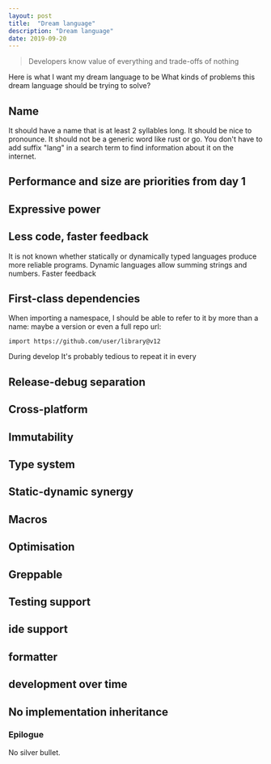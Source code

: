 ```yaml
---
layout: post
title:  "Dream language"
description: "Dream language"
date: 2019-09-20
---
```

> Developers know value of everything and trade-offs of nothing

Here is what I want my dream language to be
What kinds of problems this dream language should be trying to solve?

## Name
It should have a name that is at least 2 syllables long. It should be nice to pronounce. It should not be a generic word like rust or go. You don't have to add suffix "lang" in a search term to find information about it on the internet.

## Performance and size are priorities from day 1
## Expressive power

## Less code, faster feedback
It is not known whether statically or dynamically typed languages produce more reliable programs. Dynamic languages allow  summing strings and numbers. 
Faster feedback
## First-class dependencies
When importing a namespace, I should be able to refer to it by more than a name: maybe a version or even a full repo url:
```
import https://github.com/user/library@v12
```
During develop
It's probably tedious to repeat it in every
## Release-debug separation
## Cross-platform
## Immutability
## Type system
## Static-dynamic synergy 
## Macros
## Optimisation
## Greppable
## Testing support 
## ide support
## formatter
## development over time
## No implementation inheritance
### Epilogue
No silver bullet.
